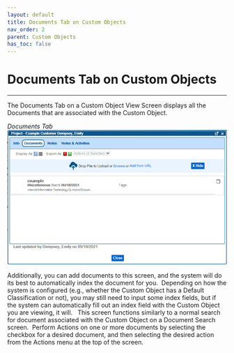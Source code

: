 ```yaml
---
layout: default
title: Documents Tab on Custom Objects
nav_order: 2
parent: Custom Objects
has_toc: false
---
```


# Documents Tab on Custom Objects
---
The Documents Tab on a Custom Object View Screen displays all the Documents that are associated with the Custom Object.

_Documents Tab_
![](../../assets/images/example-project-docs.png)

Additionally, you can add documents to this screen, and the system will do its best to automatically index the document for you.  Depending on how the system is configured (e.g., whether the Custom Object has a Default Classification or not), you may still need to input some index fields, but if the system can automatically fill out an index field with the Custom Object you are viewing, it will.   This screen functions similarly to a normal search for document associated with the Custom Object on a Document Search screen.  Perform Actions on one or more documents by selecting the checkbox for a desired document, and then selecting the desired action from the Actions menu at the top of the screen.